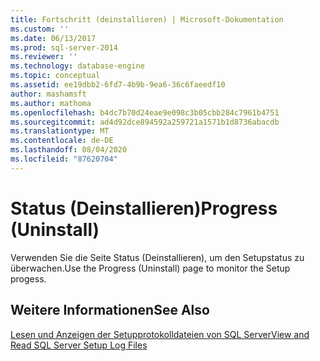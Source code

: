 ```yaml
---
title: Fortschritt (deinstallieren) | Microsoft-Dokumentation
ms.custom: ''
ms.date: 06/13/2017
ms.prod: sql-server-2014
ms.reviewer: ''
ms.technology: database-engine
ms.topic: conceptual
ms.assetid: ee19dbb2-6fd7-4b9b-9ea6-36c6faeedf10
author: mashamsft
ms.author: mathoma
ms.openlocfilehash: b4dc7b70d24eae9e098c3b05cbb284c7961b4751
ms.sourcegitcommit: ad4d92dce894592a259721a1571b1d8736abacdb
ms.translationtype: MT
ms.contentlocale: de-DE
ms.lasthandoff: 08/04/2020
ms.locfileid: "87620704"
---
```

# <a name="progress-uninstall"></a><span data-ttu-id="9f5d9-102">Status (Deinstallieren)</span><span class="sxs-lookup"><span data-stu-id="9f5d9-102">Progress (Uninstall)</span></span>
  <span data-ttu-id="9f5d9-103">Verwenden Sie die Seite Status (Deinstallieren), um den Setupstatus zu überwachen.</span><span class="sxs-lookup"><span data-stu-id="9f5d9-103">Use the Progress (Uninstall) page to monitor the Setup progess.</span></span>  
  
## <a name="see-also"></a><span data-ttu-id="9f5d9-104">Weitere Informationen</span><span class="sxs-lookup"><span data-stu-id="9f5d9-104">See Also</span></span>  
 [<span data-ttu-id="9f5d9-105">Lesen und Anzeigen der Setupprotokolldateien von SQL Server</span><span class="sxs-lookup"><span data-stu-id="9f5d9-105">View and Read SQL Server Setup Log Files</span></span>](../../database-engine/install-windows/view-and-read-sql-server-setup-log-files.md)  
  
  
